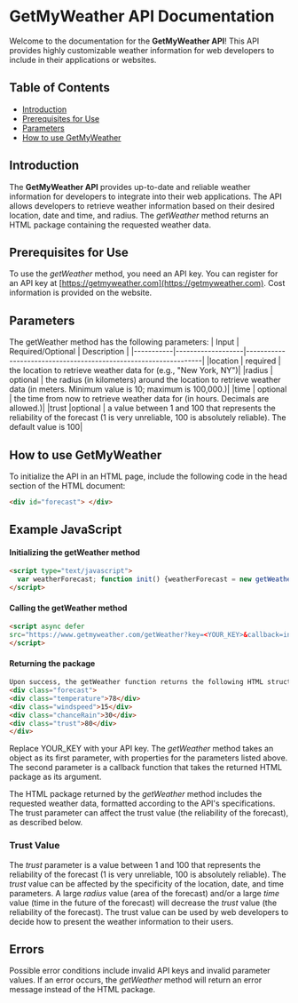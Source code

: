 # GetMyWeather API Documentation

Welcome to the documentation for the **GetMyWeather API**! This API provides highly customizable weather information for web developers to include in their applications or websites. 

## Table of Contents
- [Introduction](#introduction)
- [Prerequisites for Use](#prerequisites-for-use)
- [Parameters](#parameters)
- [How to use GetMyWeather](#how-to-use-GetMyWeather)

## Introduction

The **GetMyWeather API** provides up-to-date and reliable weather information for developers to integrate into their web applications. The API allows developers to retrieve weather information based on their desired location, date and time, and radius. The *getWeather* method returns an HTML package containing the requested weather data.

## Prerequisites for Use

To use the *getWeather* method, you need an API key. You can register for an API key at [https://getmyweather.com](https://getmyweather.com). Cost information is provided on the website.

## Parameters
The getWeather method has the following parameters:
| Input     | Required/Optional | Description                                                     |
|-----------|-------------------|-----------------------------------------------------------------|
|location   | required          | the location to retrieve weather data for (e.g., "New York, NY")|
|radius     | optional          | the radius (in kilometers) around the location to retrieve weather data (in meters. Minimum value is 10; maximum is 100,000.)|
|time       | optional          | the time from now to retrieve weather data for (in hours. Decimals are allowed.)|
|trust      |optional           | a value between 1 and 100 that represents the reliability of the forecast (1 is very unreliable, 100 is absolutely reliable). The default value is 100|

## How to use GetMyWeather

To initialize the API in an HTML page, include the following code in the head section of the HTML document:

```html
<div id="forecast"> </div>
```

## Example JavaScript 
#### Initializing the getWeather method
```html
<script type="text/javascript">
  var weatherForecast; function init() {weatherForecast = new getWeather(document.getElementById('forecast')}
</script>
```

#### Calling the getWeather method
```html
<script async defer
src="https://www.getmyweather.com/getWeather?key=<YOUR_KEY>&callback=init&location=<LATITUDE>:<LONGITUDE>&specificity=<SPECIFICITY>&time=<TIME>">
</script>
```

#### Returning the package
```html
Upon success, the getWeather function returns the following HTML structure (values are samples).
<div class="forecast">
<div class="temperature">78</div>
<div class="windspeed">15</div>
<div class="chanceRain">30</div>
<div class="trust">80</div>
</div>
```


Replace YOUR_KEY with your API key.
The *getWeather* method takes an object as its first parameter, with properties for the parameters listed above. The second parameter is a callback function that takes the returned HTML package as its argument.

The HTML package returned by the *getWeather* method includes the requested weather data, formatted according to the API's specifications. The trust parameter can affect the trust value (the reliability of the forecast), as described below.


### Trust Value

The *trust* parameter is a value between 1 and 100 that represents the reliability of the forecast (1 is very unreliable, 100 is absolutely reliable). The *trust* value can be affected by the specificity of the location, date, and time parameters. A large *radius* value (area of the forecast) and/or a large *time* value (time in the future of the forecast) will decrease the *trust* value (the reliability of the forecast). The trust value can be used by web developers to decide how to present the weather information to their users. 

## Errors
Possible error conditions include invalid API keys and invalid parameter values. If an error occurs, the *getWeather* method will return an error message instead of the HTML package.

